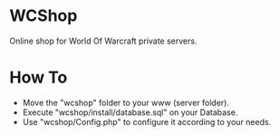 # WCShop
Online shop for World Of Warcraft private servers.

# How To
- Move the "wcshop" folder to your www (server folder).
- Execute "wcshop/install/database.sql" on your Database.
- Use "wcshop/Config.php" to configure it according to your needs.
